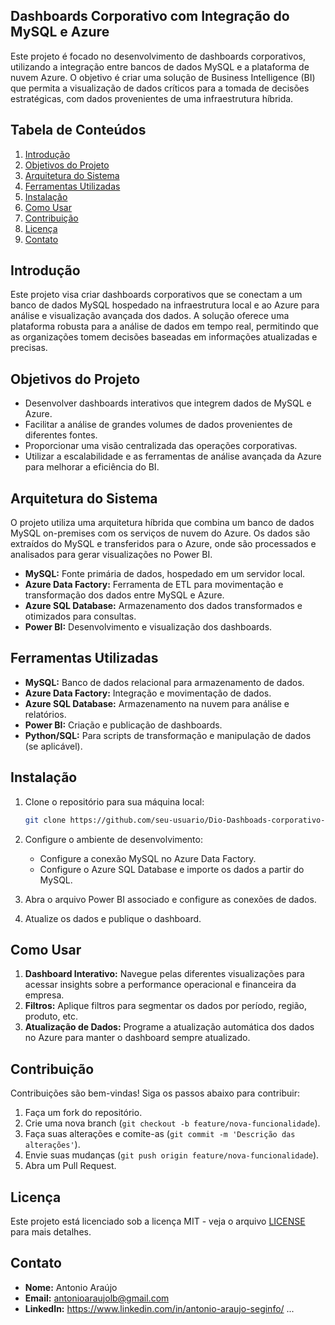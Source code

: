 ## Dashboards Corporativo com Integração do MySQL e Azure

Este projeto é focado no desenvolvimento de dashboards corporativos, utilizando a integração entre bancos de dados MySQL e a plataforma de nuvem Azure. O objetivo é criar uma solução de Business Intelligence (BI) que permita a visualização de dados críticos para a tomada de decisões estratégicas, com dados provenientes de uma infraestrutura híbrida.

## Tabela de Conteúdos

1. [Introdução](#introdução)
2. [Objetivos do Projeto](#objetivos-do-projeto)
3. [Arquitetura do Sistema](#arquitetura-do-sistema)
4. [Ferramentas Utilizadas](#ferramentas-utilizadas)
5. [Instalação](#instalação)
6. [Como Usar](#como-usar)
7. [Contribuição](#contribuição)
8. [Licença](#licença)
9. [Contato](#contato)

## Introdução

Este projeto visa criar dashboards corporativos que se conectam a um banco de dados MySQL hospedado na infraestrutura local e ao Azure para análise e visualização avançada dos dados. A solução oferece uma plataforma robusta para a análise de dados em tempo real, permitindo que as organizações tomem decisões baseadas em informações atualizadas e precisas.

## Objetivos do Projeto

- Desenvolver dashboards interativos que integrem dados de MySQL e Azure.
- Facilitar a análise de grandes volumes de dados provenientes de diferentes fontes.
- Proporcionar uma visão centralizada das operações corporativas.
- Utilizar a escalabilidade e as ferramentas de análise avançada da Azure para melhorar a eficiência do BI.

## Arquitetura do Sistema

O projeto utiliza uma arquitetura híbrida que combina um banco de dados MySQL on-premises com os serviços de nuvem do Azure. Os dados são extraídos do MySQL e transferidos para o Azure, onde são processados e analisados para gerar visualizações no Power BI.

- **MySQL:** Fonte primária de dados, hospedado em um servidor local.
- **Azure Data Factory:** Ferramenta de ETL para movimentação e transformação dos dados entre MySQL e Azure.
- **Azure SQL Database:** Armazenamento dos dados transformados e otimizados para consultas.
- **Power BI:** Desenvolvimento e visualização dos dashboards.

## Ferramentas Utilizadas

- **MySQL:** Banco de dados relacional para armazenamento de dados.
- **Azure Data Factory:** Integração e movimentação de dados.
- **Azure SQL Database:** Armazenamento na nuvem para análise e relatórios.
- **Power BI:** Criação e publicação de dashboards.
- **Python/SQL:** Para scripts de transformação e manipulação de dados (se aplicável).

## Instalação

1. Clone o repositório para sua máquina local:

    ```bash
    git clone https://github.com/seu-usuario/Dio-Dashboads-corporativo-integra-o-MySQL-Azure.git
    ```

2. Configure o ambiente de desenvolvimento:

    - Configure a conexão MySQL no Azure Data Factory.
    - Configure o Azure SQL Database e importe os dados a partir do MySQL.

3. Abra o arquivo Power BI associado e configure as conexões de dados.

4. Atualize os dados e publique o dashboard.

## Como Usar

1. **Dashboard Interativo:** Navegue pelas diferentes visualizações para acessar insights sobre a performance operacional e financeira da empresa.
2. **Filtros:** Aplique filtros para segmentar os dados por período, região, produto, etc.
3. **Atualização de Dados:** Programe a atualização automática dos dados no Azure para manter o dashboard sempre atualizado.

## Contribuição

Contribuições são bem-vindas! Siga os passos abaixo para contribuir:

1. Faça um fork do repositório.
2. Crie uma nova branch (`git checkout -b feature/nova-funcionalidade`).
3. Faça suas alterações e comite-as (`git commit -m 'Descrição das alterações'`).
4. Envie suas mudanças (`git push origin feature/nova-funcionalidade`).
5. Abra um Pull Request.

## Licença

Este projeto está licenciado sob a licença MIT - veja o arquivo [LICENSE](LICENSE) para mais detalhes.

## Contato

- **Nome:** Antonio Araújo
- **Email:** antonioaraujolb@gmail.com
- **LinkedIn:** https://www.linkedin.com/in/antonio-araujo-seginfo/
...

